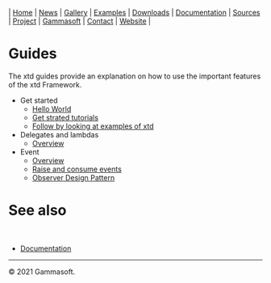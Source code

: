 | [Home](home.md) | [News](news.md) | [Gallery](gallery.md) | [Examples](examples.md) | [Downloads](downloads.md) | [Documentation](documentation.md) | [Sources](https://github.com/gammasoft71/xtd) | [Project](https://sourceforge.net/projects/xtdpro/) | [Gammasoft](gammasoft.md)  | [Contact](contact.md) | [Website](https://gammasoft71.wixsite.com/xtdpro) |

# Guides

The xtd guides provide an explanation on how to use the important features of the xtd Framework. 

* Get started
  * [Hello World](guide_hello_world.md)
  * [Get strated tutorials](tutorials.md)
  * [Follow by looking at examples of xtd](../examples/README.md)
* Delegates and lambdas
  * [Overview](guide_delegates_and_lambdas.md)
* Event
  * [Overview](guide_handle_and_raise_events.md)
  * [Raise and consume events](guide_raise_and_consume_events.md)
  * [Observer Design Pattern](guide_observer_design_pattern.md)

# See also
​
* [Documentation](documentation.md)

______________________________________________________________________________________________

© 2021 Gammasoft.
